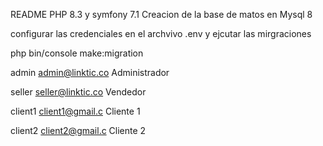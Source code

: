 README
PHP 8.3 y symfony 7.1
Creacion de la base de matos en Mysql 8

configurar las credenciales en el archvivo .env
y ejcutar las mirgraciones

php bin/console make:migration


admin
admin@linktic.co
Administrador

seller
seller@linktic.co
Vendedor


client1
client1@gmail.c
Cliente 1


client2
client2@gmail.c
Cliente 2


